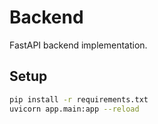 # Backend

FastAPI backend implementation.

## Setup

```bash
pip install -r requirements.txt
uvicorn app.main:app --reload
```